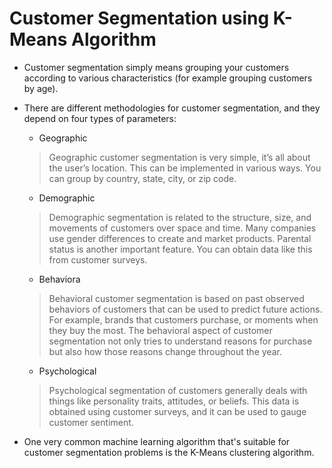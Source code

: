# Customer Segmentation using K-Means Algorithm

- Customer segmentation simply means grouping your customers according to various characteristics (for example grouping customers by age).

- There are different methodologies for customer segmentation, and they depend on four types of parameters: 

    - Geographic
    > Geographic customer segmentation is very simple, it’s all about the user’s location. This can be implemented in various ways. You can group by country, state, city, or zip code.
    
    - Demographic
    > Demographic segmentation is related to the structure, size, and movements of customers over space and time. Many companies use gender differences to create and market products. Parental status is another important feature. You can obtain data like this from customer surveys.
    
    - Behaviora
    > Behavioral customer segmentation is based on past observed behaviors of customers that can be used to predict future actions. For example, brands that customers purchase, or moments when they buy the most. The behavioral aspect of customer segmentation not only tries to understand reasons for purchase but also how those reasons change throughout the year.
    
    - Psychological
    > Psychological segmentation of customers generally deals with things like personality traits, attitudes, or beliefs. This data is obtained using customer surveys, and it can be used to gauge customer sentiment.
    
    
- One very common machine learning algorithm that's suitable for customer segmentation problems is the K-Means clustering algorithm.
